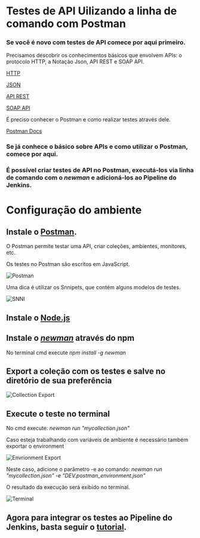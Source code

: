 # Testes de API Uilizando a linha de comando com Postman

### Se você é novo com testes de API comece por aqui primeiro.

Precisamos descobrir os conhecimentos básicos que envolvem APIs: o protocolo HTTP, a Notação Json, API REST e SOAP API.



[HTTP](https://developer.mozilla.org/pt-BR/docs/Web/HTTP/Overview)



[JSON](https://www.json.org/json-pt.html)



[API REST](https://www.redhat.com/pt-br/topics/api/what-is-a-rest-api)


[SOAP API](https://www.soapui.org/learn/api/soap-vs-rest-api/)


É preciso conhecer o Postman e como realizar testes através dele.



[Postman Docs](https://learning.postman.com/)

### Se já conhece o básico sobre APIs e como utilizar o Postman, comece por aqui.

### É possível criar testes de API no Postman, executá-los via linha de comando com o _newman_ e adicioná-los ao Pipeline do Jenkins.

# Configuração do ambiente

## Instale o [Postman](https://www.postman.com/downloads/).

O Postman permite testar uma API, criar coleções, ambientes, monitores, etc.

Os testes no Postman são escritos em JavaScript.

![Postman](https://user-images.githubusercontent.com/50729163/121768828-bf1db600-cb36-11eb-8b9b-66ebbf6e2cbe.jpg)

Uma dica é utilizar os Snnipets, que contém alguns modelos de testes.

![SNNI](https://user-images.githubusercontent.com/50729163/121769657-3a816680-cb3b-11eb-9948-ee0ff56dca20.jpg)


## Instale o [Node.js](https://nodejs.org/en/download/)

## Instale o [_newman_](https://learning.postman.com/docs/running-collections/using-newman-cli/command-line-integration-with-newman/) através do npm

No terminal cmd execute _npm install -g newman_


## Export a coleção com os testes e salve no diretório de sua preferência

![Collection Export](https://user-images.githubusercontent.com/50729163/121769167-77982980-cb38-11eb-8146-7c9db2978b49.jpg)


## Execute o teste no terminal

No cmd execute: _newman run "mycollection.json"_

Caso esteja trabalhando com variáveis de ambiente é necessário também exportar o environment

![Envrionment Export](https://user-images.githubusercontent.com/50729163/121769369-a8c52980-cb39-11eb-97d1-911e44706928.jpg)

Neste caso, adicione o parâmetro -e ao comando: _newman run "mycollection.json" -e "DEV.postman_environment.json"_

O resultado da execução será exibido no terminal.

![Terminal](https://user-images.githubusercontent.com/50729163/121769455-11140b00-cb3a-11eb-8881-3555076c7a1e.jpg)

## Agora para integrar os testes ao Pipeline do Jenkins, basta seguir o [tutorial](https://learning.postman.com/docs/running-collections/using-newman-cli/integration-with-jenkins/). 

